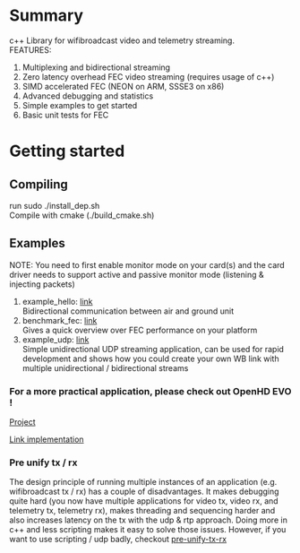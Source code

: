 # Summary
c++ Library for wifibroadcast video and telemetry streaming. \
FEATURES: 
1) Multiplexing and bidirectional streaming
2) Zero latency overhead FEC video streaming (requires usage of c++)
3) SIMD accelerated FEC (NEON on ARM, SSSE3 on x86)
4) Advanced debugging and statistics
5) Simple examples to get started
6) Basic unit tests for FEC

# Getting started
## Compiling
run sudo ./install_dep.sh \
Compile with cmake (./build_cmake.sh)

## Examples
NOTE: You need to first enable monitor mode on your card(s) and the card driver
needs to support active and passive monitor mode (listening & injecting packets)
1) example_hello: [link](https://github.com/OpenHD/wifibroadcast/blob/master/executables/benchmark_fec.cpp) \
    Bidirectional communication between air and ground unit 
2) benchmark_fec: [link](https://github.com/OpenHD/wifibroadcast/blob/exp-threading/executables/example_hello.cpp) \
    Gives a quick overview over FEC performance on your platform 
3) example_udp: [link](https://github.com/OpenHD/wifibroadcast/blob/exp-threading/executables/example_udp.cpp) \
    Simple unidirectional UDP streaming application, can be used for
    rapid development and shows how you could create your own WB link with 
    multiple unidirectional / bidirectional streams 
### For a more practical application, please check out OpenHD EVO !
[Project](https://github.com/OpenHD/OpenHD/blob/2.3-evo/OpenHD/ohd_interface/inc/wb_link.h#L31)

[Link implementation](https://github.com/OpenHD/OpenHD/blob/2.3-evo/OpenHD/ohd_interface/inc/wb_link.h#L31)

### Pre unify tx / rx
The design principle of running multiple instances of an application (e.g. wifibroadcast tx / rx)
has a couple of disadvantages. 
It makes debugging quite hard (you now have multiple applications for video tx, video rx, and telemetry tx, telemetry rx),
makes threading and sequencing harder and also increases latency on the tx with the udp & rtp approach.
Doing more in c++ and less scripting makes it easy to solve those issues.
However, if you want to use scripting / udp badly, checkout [pre-unify-tx-rx](https://github.com/OpenHD/wifibroadcast/tree/pre-unify-tx-rx)